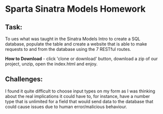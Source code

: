 # Sparta Sinatra Models Homework

## Task:

To ues what was taught in the Sinatra Models Intro to create a SQL database, populate the table and create a website that is able to make requests to and from the database using the 7 RESTful routes.

**How to Download** - click 'clone or download' button, download a zip of our project, unzip, open the index.html and enjoy.

## Challenges:
I found it quite difficult to choose input types on my form as I was thinking about the real implications it could have to, for instance, have a number type that is unlimited for a field that would send data to the database that could cause issues due to human error/malicious behaviour.